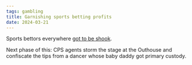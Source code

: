 ```yaml
---
tags: gambling
title: Garnishing sports betting profits
date: 2024-03-21
---
```


Sports bettors everywhere [got to be shook](https://www.complex.com/life/a/tracewilliamcowen/fanduel-child-support).

Next phase of this: CPS agents storm the stage at the Outhouse and confiscate the tips from a dancer whose baby daddy got primary custody.

